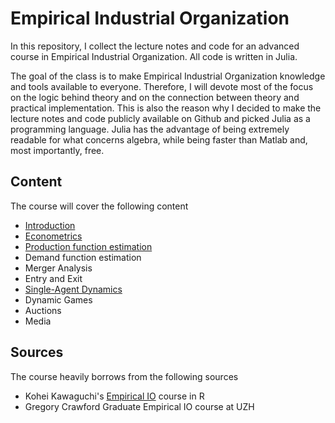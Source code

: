 # Empirical Industrial Organization
In this repository, I collect the lecture notes and code for an advanced course in Empirical Industrial Organization. All code is written in Julia.

The goal of the class is to make Empirical Industrial Organization knowledge and tools available to everyone. Therefore, I will devote most of the focus on the logic behind theory and on the connection between theory and practical implementation. This is also the reason why I decided to make the lecture notes and code publicly available on Github and picked Julia as a programming language. Julia has the advantage of being extremely readable for what concerns algebra, while being faster than Matlab and, most importantly, free.

## Content

The course will cover the following content

- [Introduction](https://matteocourthoud.github.io/course/empirical-io/1-introduction)
- [Econometrics](https://matteocourthoud.github.io/course/empirical-io/2-econometrics)
- [Production function estimation](https://matteocourthoud.github.io/course/empirical-io/3-production)
- Demand function estimation
- Merger Analysis
- Entry and Exit
- [Single-Agent Dynamics](https://matteocourthoud.github.io/course/empirical-io/7-single-agent)
- Dynamic Games
- Auctions
- Media



## Sources

The course heavily borrows from the following sources

- Kohei Kawaguchi's [Empirical IO](https://kohei-kawaguchi.github.io/EmpiricalIO/) course in R
- Gregory Crawford Graduate Empirical IO course at UZH